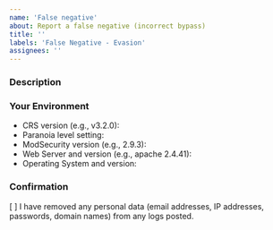 ```yaml
---
name: 'False negative'
about: Report a false negative (incorrect bypass)
title: ''
labels: 'False Negative - Evasion'
assignees: ''
---
```


### Description

<!-- Please provide the payload you are sending. For complex payloads -->
<!-- with headers, please include a curl command. -->
<!-- Include any relevant CVEs or research links. -->
<!-- If the bypass works in paranoia level 4, please consider sending -->
<!-- us an email instead. See -->
<!-- https://github.com/coreruleset/coreruleset/security/policy -->
<!-- for details. -->

### Your Environment

<!-- Include as many relevant details about the environment you -->
<!-- experienced the bug in: -->

* CRS version (e.g., v3.2.0):
* Paranoia level setting:
* ModSecurity version (e.g., 2.9.3):
* Web Server and version (e.g., apache 2.4.41):
* Operating System and version:

### Confirmation

[ ] I have removed any personal data (email addresses, IP addresses,
    passwords, domain names) from any logs posted.
